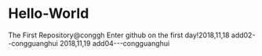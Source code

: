 # Hello-World
The First Repository@conggh
Enter github on the first day!2018,11,18
add02--congguanghui
2018,11,19
add04---congguanghui
